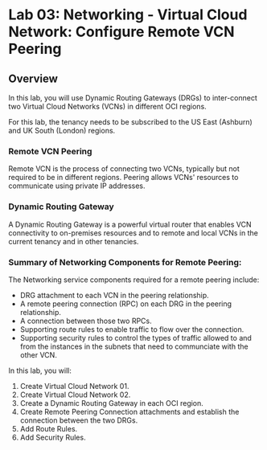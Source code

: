 # Lab 03: Networking - Virtual Cloud Network: Configure Remote VCN Peering

## Overview

In this lab, you will use Dynamic Routing Gateways (DRGs) to inter-connect two Virtual Cloud Networks (VCNs) in different OCI regions.

For this lab, the tenancy needs to be subscribed to the US East (Ashburn) and UK South (London) regions.

### Remote VCN Peering

Remote VCN is the process of connecting two VCNs, typically but not required to be in different regions. Peering allows VCNs' resources to communicate using private IP addresses.

### Dynamic Routing Gateway

A Dynamic Routing Gateway is a powerful virtual router that enables VCN connectivity to on-premises resources and to remote and local VCNs in the current tenancy and in other tenancies.

### Summary of Networking Components for Remote Peering:

The Networking service components required for a remote peering include:

- DRG attachment to each VCN in the peering relationship.
- A remote peering connection (RPC) on each DRG in the peering relationship.
- A connection between those two RPCs.
- Supporting route rules to enable traffic to flow over the connection.
- Supporting security rules to control the types of traffic allowed to and from the instances in the subnets that need to communciate with the other VCN.

In this lab, you will:

1. Create Virtual Cloud Network 01.
1. Create Virtual Cloud Network 02.
1. Create a Dynamic Routing Gateway in each OCI region.
1. Create Remote Peering Connection attachments and establish the connection between the two DRGs.
1. Add Route Rules.
1. Add Security Rules.
